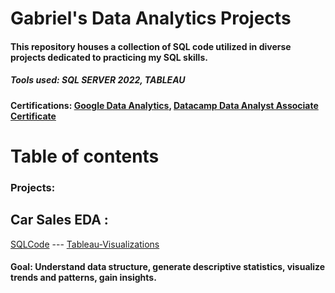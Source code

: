 
# Gabriel's Data Analytics Projects

#### This repository houses a collection of SQL code utilized in diverse projects dedicated to practicing my SQL skills.
##### Tools used: SQL SERVER 2022, TABLEAU
#### Certifications: [Google Data Analytics](https://www.coursera.org/account/accomplishments/professional-cert/K4RQQ5KG7VZR), [Datacamp Data Analyst Associate Certificate](https://www.datacamp.com/certificate/DAA0012636534715)
# Table of contents
### Projects:
##  Car Sales EDA : 
[SQLCode](https://github.com/Gaboner/sqlr/blob/main/Carsales%20EDA/carsalesEDA.sql) ---     [Tableau-Visualizations](https://github.com/Gaboner/sqlr/tree/main/Car%20Sales%20visualizations)
####  Goal: Understand data structure, generate descriptive statistics, visualize trends and patterns, gain insights.
